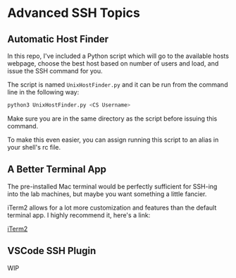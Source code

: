 # Advanced SSH Topics

## Automatic Host Finder

In this repo, I've included a Python script which will go to the
available hosts webpage, choose the best host based on number of
users and load, and issue the SSH command for you.

The script is named `UnixHostFinder.py` and it can be run from the command line in the following way:

```bash
python3 UnixHostFinder.py <CS Username>
```

Make sure you are in the same directory as the script before
issuing this command.

To make this even easier, you can assign running this script to an
alias in your shell's rc file.

## A Better Terminal App

The pre-installed Mac terminal would be perfectly sufficient for SSH-ing into the lab machines, but maybe you want something a little fancier.

iTerm2 allows for a lot more customization and features than the default terminal app. I highly recommend it, here's a link:

[iTerm2](https://iterm2.com)

## VSCode SSH Plugin

WIP